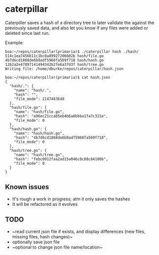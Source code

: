 # caterpillar

Caterpiller saves a hash of a directory tree to later validate
the against the previously saved data, and also let you know if 
any files were added or deleted since last run.

Example:
```
boa:~/repos/caterpillar(primaria)$ ./caterpillar hash ./hash/
514c1ea7456b11c1bc8a89927206602b hash/file.go
4b7d6cd1868de6b8adf5960fa569f718 hash/hash.go
12b2a2e47897141494342b2fe6a37d3f hash/tree.go
Writing file: /home/dburke/repos/caterpillar/hash.json

boa:~/repos/caterpillar(primaria)$ cat hash.json
{
  "hash/.": {
    "name": "hash/.",
    "hash": "",
    "file_mode": 2147483648
  },
  "hash/file.go": {
    "name": "hash/file.go",
    "hash": "a96ec21ccab5eb4b6a6bbba1fa7c321e",
    "file_mode": 0
  },
  "hash/hash.go": {
    "name": "hash/hash.go",
    "hash": "4b7d6cd1868de6b8adf5960fa569f718",
    "file_mode": 0
  },
  "hash/tree.go": {
    "name": "hash/tree.go",
    "hash": "febc0912faa2ad15a046c0c88c84100b",
    "file_mode": 0
  }
}
```

## Known issues

* It's rough a work in progress; atm it only saves the hashes
* It will be refactored as it evolves

## TODO

* ~read current json file if exists, and display differences (new files, missing files, hash changes)~
* optionally save json file
* ~optional to change json file name/location~


